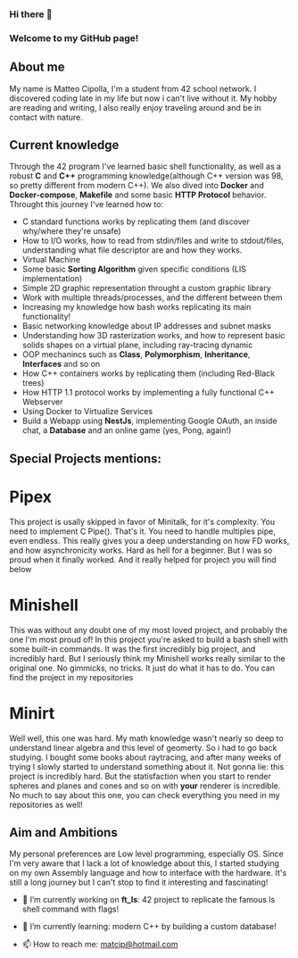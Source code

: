 ### Hi there 👋

<!--
**FraCipolla/FraCipolla** is a ✨ _special_ ✨ repository because its `README.md` (this file) appears on your GitHub profile.

Here are some ideas to get you started:

- 🔭 I’m currently working on ...
- 🌱 I’m currently learning ...
- 👯 I’m looking to collaborate on ...
- 🤔 I’m looking for help with ...
- 💬 Ask me about ...
- 📫 How to reach me: ...
- 😄 Pronouns: ...
- ⚡ Fun fact: ...
-->

### Welcome to my GitHub page!

## About me
My name is Matteo Cipolla, I'm a student from 42 school network. I discovered coding late in my life but now i can't live without it.
My hobby are reading and writing, I also really enjoy traveling around and be in contact with nature.

## Current knowledge
Through the 42 program I've learned basic shell functionality, as well as a robust **C** and **C++** programming knowledge(although C++ version was 98, so pretty different from modern C++).
We also dived into **Docker** and **Docker-compose**, **Makefile** and some basic **HTTP Protocol** behavior.
Throught this journey I've learned how to:
- C standard functions works by replicating them (and discover why/where they're unsafe)
- How to I/O works, how to read from stdin/files and write to stdout/files, understanding what file descriptor are and how they works.
- Virtual Machine
- Some basic **Sorting Algorithm** given specific conditions (LIS implementation)
- Simple 2D graphic representation throught a custom graphic library
- Work with multiple threads/processes, and the different between them
- Increasing my knowledge how bash works replicating its main functionality!
- Basic networking knowledge about IP addresses and subnet masks
- Understanding how 3D rasterization works, and how to represent basic solids shapes on a virtual plane, including ray-tracing dynamic
- OOP mechanincs such as **Class**, **Polymorphism**, **Inheritance**, **Interfaces** and so on
- How C++ containers works by replicating them (including Red-Black trees)
- How HTTP 1.1 protocol works by implementing a fully functional C++ Webserver
- Using Docker to Virtualize Services
- Build a Webapp using **NestJs**, implementing Google OAuth, an inside chat, a **Database** and an online game (yes, Pong, again!)

## Special Projects mentions:
# Pipex
This project is usally skipped in favor of Minitalk, for it's complexity. You need to implement C Pipe(). That's it. You need to handle multiples pipe, even endless. This really gives you a deep understanding on how FD works, and how asynchronicity works.
Hard as hell for a beginner. But I was so proud when it finally worked. And it really helped for project you will find below

# Minishell
This was without any doubt one of my most loved project, and probably the one I'm most proud of!
In this project you're asked to build a bash shell with some built-in commands.
It was the first incredibly big project, and incredibly hard. But I seriously think my Minishell works really similar to the original one. No gimmicks, no tricks. It just do what it has to do. You can find the project in my repositories

# Minirt
Well well, this one was hard. My math knowledge wasn't nearly so deep to understand linear algebra and this level of geomerty. So i had to go back studying. I bought some books about raytracing, and after many weeks of trying I slowly started to understand something about it.
Not gonna lie: this project is incredibly hard. But the statisfaction when you start to render spheres and planes and cones and so on with **your** renderer is incredible. No much to say about this one, you can check everything you need in my repositories as well!

## Aim and Ambitions
My personal preferences are Low level programming, especially OS. Since I'm very aware that I lack a lot of knowledge about this, I started studying on my own Assembly language and how to interface with the hardware. It's still a long journey but I can't stop to find it interesting and fascinating!

- 🔭 I’m currently working on **ft_ls**: 42 project to replicate the famous ls shell command with flags!

- 🌱 I’m currently learning: modern C++ by building a custom database!

- 📫 How to reach me: matcip@hotmail.com
